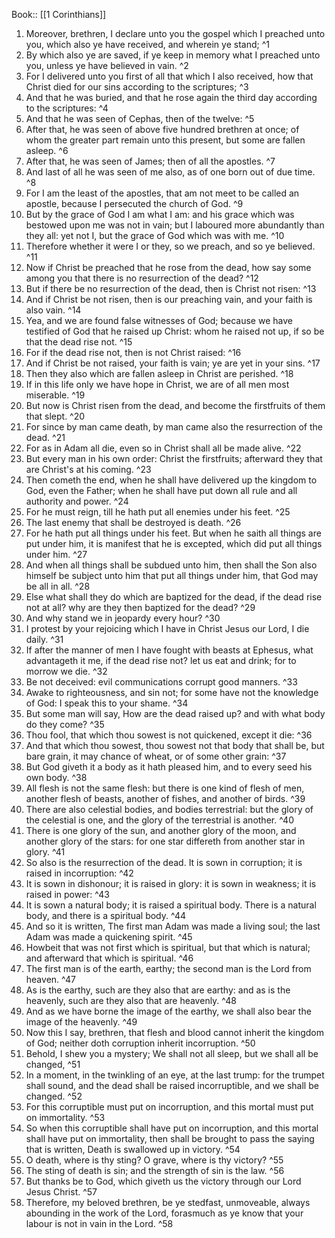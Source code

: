  Book:: [[1 Corinthians]]
 1. Moreover, brethren, I declare unto you the gospel which I preached unto you, which also ye have received, and wherein ye stand; ^1
 2. By which also ye are saved, if ye keep in memory what I preached unto you, unless ye have believed in vain. ^2
 3. For I delivered unto you first of all that which I also received, how that Christ died for our sins according to the scriptures; ^3
 4. And that he was buried, and that he rose again the third day according to the scriptures: ^4
 5. And that he was seen of Cephas, then of the twelve: ^5
 6. After that, he was seen of above five hundred brethren at once; of whom the greater part remain unto this present, but some are fallen asleep. ^6
 7. After that, he was seen of James; then of all the apostles. ^7
 8. And last of all he was seen of me also, as of one born out of due time. ^8
 9. For I am the least of the apostles, that am not meet to be called an apostle, because I persecuted the church of God. ^9
 10. But by the grace of God I am what I am: and his grace which was bestowed upon me was not in vain; but I laboured more abundantly than they all: yet not I, but the grace of God which was with me. ^10
 11. Therefore whether it were I or they, so we preach, and so ye believed. ^11
 12. Now if Christ be preached that he rose from the dead, how say some among you that there is no resurrection of the dead? ^12
 13. But if there be no resurrection of the dead, then is Christ not risen: ^13
 14. And if Christ be not risen, then is our preaching vain, and your faith is also vain. ^14
 15. Yea, and we are found false witnesses of God; because we have testified of God that he raised up Christ: whom he raised not up, if so be that the dead rise not. ^15
 16. For if the dead rise not, then is not Christ raised: ^16
 17. And if Christ be not raised, your faith is vain; ye are yet in your sins. ^17
 18. Then they also which are fallen asleep in Christ are perished. ^18
 19. If in this life only we have hope in Christ, we are of all men most miserable. ^19
 20. But now is Christ risen from the dead, and become the firstfruits of them that slept. ^20
 21. For since by man came death, by man came also the resurrection of the dead. ^21
 22. For as in Adam all die, even so in Christ shall all be made alive. ^22
 23. But every man in his own order: Christ the firstfruits; afterward they that are Christ's at his coming. ^23
 24. Then cometh the end, when he shall have delivered up the kingdom to God, even the Father; when he shall have put down all rule and all authority and power. ^24
 25. For he must reign, till he hath put all enemies under his feet. ^25
 26. The last enemy that shall be destroyed is death. ^26
 27. For he hath put all things under his feet. But when he saith all things are put under him, it is manifest that he is excepted, which did put all things under him. ^27
 28. And when all things shall be subdued unto him, then shall the Son also himself be subject unto him that put all things under him, that God may be all in all. ^28
 29. Else what shall they do which are baptized for the dead, if the dead rise not at all? why are they then baptized for the dead? ^29
 30. And why stand we in jeopardy every hour? ^30
 31. I protest by your rejoicing which I have in Christ Jesus our Lord, I die daily. ^31
 32. If after the manner of men I have fought with beasts at Ephesus, what advantageth it me, if the dead rise not? let us eat and drink; for to morrow we die. ^32
 33. Be not deceived: evil communications corrupt good manners. ^33
 34. Awake to righteousness, and sin not; for some have not the knowledge of God: I speak this to your shame. ^34
 35. But some man will say, How are the dead raised up? and with what body do they come? ^35
 36. Thou fool, that which thou sowest is not quickened, except it die: ^36
 37. And that which thou sowest, thou sowest not that body that shall be, but bare grain, it may chance of wheat, or of some other grain: ^37
 38. But God giveth it a body as it hath pleased him, and to every seed his own body. ^38
 39. All flesh is not the same flesh: but there is one kind of flesh of men, another flesh of beasts, another of fishes, and another of birds. ^39
 40. There are also celestial bodies, and bodies terrestrial: but the glory of the celestial is one, and the glory of the terrestrial is another. ^40
 41. There is one glory of the sun, and another glory of the moon, and another glory of the stars: for one star differeth from another star in glory. ^41
 42. So also is the resurrection of the dead. It is sown in corruption; it is raised in incorruption: ^42
 43. It is sown in dishonour; it is raised in glory: it is sown in weakness; it is raised in power: ^43
 44. It is sown a natural body; it is raised a spiritual body. There is a natural body, and there is a spiritual body. ^44
 45. And so it is written, The first man Adam was made a living soul; the last Adam was made a quickening spirit. ^45
 46. Howbeit that was not first which is spiritual, but that which is natural; and afterward that which is spiritual. ^46
 47. The first man is of the earth, earthy; the second man is the Lord from heaven. ^47
 48. As is the earthy, such are they also that are earthy: and as is the heavenly, such are they also that are heavenly. ^48
 49. And as we have borne the image of the earthy, we shall also bear the image of the heavenly. ^49
 50. Now this I say, brethren, that flesh and blood cannot inherit the kingdom of God; neither doth corruption inherit incorruption. ^50
 51. Behold, I shew you a mystery; We shall not all sleep, but we shall all be changed, ^51
 52. In a moment, in the twinkling of an eye, at the last trump: for the trumpet shall sound, and the dead shall be raised incorruptible, and we shall be changed. ^52
 53. For this corruptible must put on incorruption, and this mortal must put on immortality. ^53
 54. So when this corruptible shall have put on incorruption, and this mortal shall have put on immortality, then shall be brought to pass the saying that is written, Death is swallowed up in victory. ^54
 55. O death, where is thy sting? O grave, where is thy victory? ^55
 56. The sting of death is sin; and the strength of sin is the law. ^56
 57. But thanks be to God, which giveth us the victory through our Lord Jesus Christ. ^57
 58. Therefore, my beloved brethren, be ye stedfast, unmoveable, always abounding in the work of the Lord, forasmuch as ye know that your labour is not in vain in the Lord. ^58

